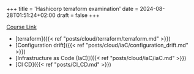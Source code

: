 +++
title = 'Hashicorp terraform examination'
date = 2024-08-28T01:51:24+02:00
draft = false
+++

[Course Link](https://www.youtube.com/watch?v=SPcwo0Gq9T8)




- [terraform]({{< ref "posts/cloud/terraform/terraform.md" >}})
- [Configuration drift]({{< ref "posts/cloud/iaC/configuration_drift.md" >}})
- [Infrastructure as Code (IaC)]({{< ref "posts/cloud/iaC/iaC.md" >}})
- [CI CD]({{< ref "posts/CI_CD.md" >}})


